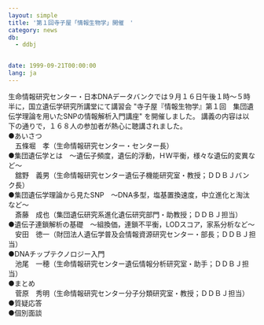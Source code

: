 ```yaml
---
layout: simple
title: '第１回寺子屋「情報生物学」開催　'
category: news
db:
  - ddbj


date: 1999-09-21T00:00:00
lang: ja
---
```


生命情報研究センター・日本DNAデータバンクでは９月１６日午後１時～５時半に，国立遺伝学研究所講堂にて講習会 "寺子屋『情報生物学』第１回　集団遺伝学理論を用いたSNPの情報解析入門講座" を開催しました。 講義の内容は以下の通りで，１６８人の参加者が熱心に聴講されました。<br>●あいさつ<br>　五條堀　孝（生命情報研究センター・センター長）<br>●集団遺伝学とは　～遺伝子頻度，遺伝的浮動，ＨＷ平衡，様々な遺伝的変異など～<br>　舘野　義男（生命情報研究センター遺伝子機能研究室・教授；ＤＤＢＪバンク長）<br>●集団遺伝学理論から見たSNP　～DNA多型，塩基置換速度，中立進化と淘汰など～<br>　斎藤　成也（集団遺伝研究系進化遺伝研究部門・助教授；ＤＤＢＪ担当）<br>●遺伝子連鎖解析の基礎　～組換価，連鎖不平衡，LODスコア，家系分析など～<br>　安田　徳一（財団法人遺伝学普及会情報資源研究センター・部長；ＤＤＢＪ担当）<br>●DNAチップテクノロジー入門<br>　池尾　一穂（生命情報研究センター遺伝情報分析研究室・助手；ＤＤＢＪ担当）<br>●まとめ<br>　菅原　秀明（生命情報研究センター分子分類研究室・教授；ＤＤＢＪ担当）<br>●質疑応答<br>●個別面談
